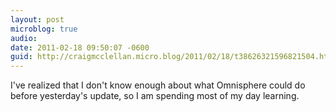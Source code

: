 ```yaml
---
layout: post
microblog: true
audio: 
date: 2011-02-18 09:50:07 -0600
guid: http://craigmcclellan.micro.blog/2011/02/18/t38626321596821504.html
---
```

I've realized that I don't know enough about what Omnisphere could do before yesterday's update, so I am spending most of my day learning.
